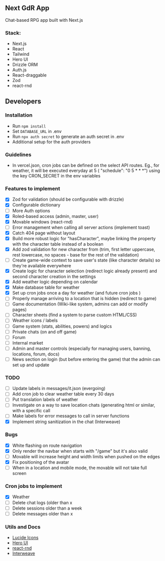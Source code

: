 ## Next GdR App

Chat-based RPG app built with Next.js

### Stack:

- Next.js
- React
- Tailwind
- Hero UI
- Drizzle ORM
- Auth.js
- React-draggable
- Zod
- react-rnd

## Developers

### Installation

- Run `npm install`
- Set `DATABASE_URL` in .env
- Run `npx auth secret` to generate an auth secret in .env
- Additional setup for the auth providers

### Guidelines

- In vercel.json, cron jobs can be defined on the select API routes. Eg., for weather, it will be executed everyday at 5 ( "schedule": "0 5 \* \* \*") using the key CRON_SECRET in the env variables

### Features to implement

- [x] Zod for validation (should be configurable with drizzle)
- [x] Configurable dictionary
- [ ] More Auth options
- [x] Roled-based access (admin, master, user)
- [x] Movable windows (react-rnd)
- [ ] Error management when calling all server actions (implement toast)
- [x] Catch 404 page without layout
- [x] Build more robust logic for "hasCharacter", maybe linking the property with the character table instead of a boolean
- [x] Add zod validation for new character from (trim, first letter uppercase, rest lowercase, no spaces - base for the rest of the validation)
- [ ] Create game-wide context to save user's state (like character details) so they're available everywhere
- [x] Create logic for character selection (redirect logic already present) and second character creation in the settings
- [x] Add weather logic depending on calendar
- [x] Make database table for weather
- [x] Set up cron jobs once a day for weather (and future cron jobs )
- [ ] Properly manage arriving to a location that is hidden (redirect to game)
- [ ] Game documentation (Wiki-like system, admins can add or modify pages)
- [ ] Character sheets (find a system to parse custom HTML/CSS)
- [ ] Weather icons / labels
- [ ] Game system (stats, abilities, powers) and logics
- [ ] Private chats (on and off game)
- [ ] Forum
- [ ] Internal market
- [ ] Admin and master controls (especially for managing users, banning, locations, forum, docs)
- [ ] News section on login (but before entering the game) that the admin can set up and update

### TODO

- [ ] Update labels in messages/it.json (evergoing)
- [ ] Add cron job to clear weather table every 30 days
- [ ] Put translation labels of weather
- [ ] Investigate on a way to save location chats (generating html or similar, with a specific call
- [ ] Make labels for error messages to call in server functions
- [x] Implement string sanitization in the chat (Interweave)

### Bugs

- [x] White flashing on route navigation
- [x] Only render the navbar when starts with "/game" but it's also valid
- [ ] Movable will increase height and width limits when pushed on the edges
- [x] Fix positioning of the avatar
- [ ] When in a location and mobile mode, the movable will not take full screen

### Cron jobs to implement
- [x] Weather
- [ ] Delete chat logs (older than x
- [ ] Delete sessions older than a week
- [ ] Delete messages older than x

### Utils and Docs

- [Lucide Icons](https://lucide.dev/icons/)
- [Hero UI](https://www.heroui.com/)
- [react-rnd](https://github.com/bokuweb/react-rnd)
- [Interweave](https://interweave.dev/docs/)
